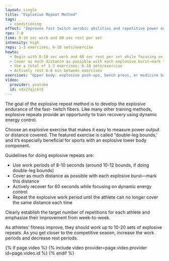 ```yaml
---
layout: single
title: "Explosive Repeat Method"
tags:
  - conditioning
effect: "Improves fast twitch aerobic abilities and repetitive power output by developing the rate of lactate oxidation of the slow twitch fibers."
rpe: 7-8
time: 8-10 sec work and 60 sec rest per set
intensity: High
reps: 1-3 exercises; 6-10 sets/exercise
howto:
  - Begin with 8-10 sec work and 60 sec rest per set while focusing on dynamic energy control
  - Cover as much distance as possible with each explosive burst—mark this distance
  - Use a total of 1-3 exercises; 6-10 sets/exercise
  - Actively rest 6-8 min between exercises
exercises: "Upper body: explosive push-ups, bench press, or medicine ball throws. Lower body: variations of squat jumps and split squat jumps with a kettlebell, bar, or dumbbells. Exercises with rapid, elastic rebound (SSC) component are the most effective"
video:
  provider: youtube
  id: vXx27qjcktE
---
```


The goal of the explosive repeat method is to develop the explosive endurance of the fast-
twitch fibers. Like many other training methods, explosive repeats provide an opportunity to train recovery using dynamic energy control.

Choose an explosive exercise that makes it easy to measure power output or distance
covered. The featured exercise is called “double-leg bounds,' and it’s especially beneficial
for sports with an explosive lower body component.

Guidelines for doing explosive repeats are:

- Use work periods of 8-10 seconds (around 10-12 bounds, if doing double-leg
bounds)
- Cover as much distance as possible with each explosive burst—mark this distance
- Actively recover for 60 seconds while focusing on dynamic energy control
- Repeat the explosive work period until the athlete can no longer cover the same
distance each time

Clearly establish the target number of repetitions for each athlete and emphasize their
improvement from week-to-week.

As athletes’ fitness improve, they should work up to 10-20 sets of explosive repeats. As you
get closer to the competitive season, increase the work periods and decrease rest periods.

{% if page.video %}
  {% include video provider=page.video.provider id=page.video.id %}
{% endif %}
